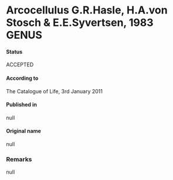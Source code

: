 Arcocellulus G.R.Hasle, H.A.von Stosch & E.E.Syvertsen, 1983 GENUS
=======

#### Status
ACCEPTED

#### According to
The Catalogue of Life, 3rd January 2011

#### Published in
null

#### Original name
null

### Remarks
null
